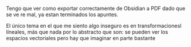 Tengo que ver como exportar correctamente de Obsidian a PDF dado que se ve re mal, ya estan terminados los apuntes.

El único tema en el que me siento algo inseguro es en transformacionesl líneales, más que nada por lo abstracto que son: se pueden ver los espacios vectoriales pero hay que imaginar en parte bastante
